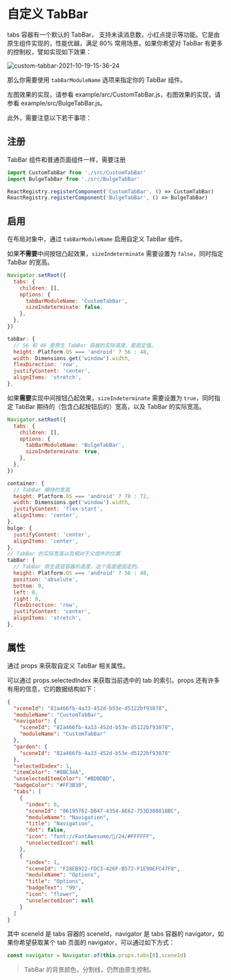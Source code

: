 # 自定义 TabBar

tabs 容器有一个默认的 TabBar， 支持未读消息数，小红点提示等功能。它是由原生组件实现的，性能优越，满足 80% 常用场景。如果你希望对 TabBar 有更多的控制权，譬如实现如下效果：

![custom-tabbar-2021-10-19-15-36-24](https://todoit.oss-cn-shanghai.aliyuncs.com/todoit/custom-tabbar-2021-10-19-15-36-24.jpg)

那么你需要使用 `tabBarModuleName` 选项来指定你的 TabBar 组件。

左图效果的实现，请参看 example/src/CustomTabBar.js，右图效果的实现，请参看 example/src/BulgeTabBar.js。

此外，需要注意以下若干事项：

## 注册

TabBar 组件和普通页面组件一样，需要注册

```js
import CustomTabBar from './src/CustomTabBar'
import BulgeTabBar from './src/BulgeTabBar'

ReactRegistry.registerComponent('CustomTabBar', () => CustomTabBar)
ReactRegistry.registerComponent('BulgeTabBar', () => BulgeTabBar)
```

## 启用

在布局对象中，通过 `tabBarModuleName` 启用自定义 TabBar 组件。

如果**不需要**中间按钮凸起效果，`sizeIndeterminate` 需要设置为 `false`，同时指定 TabBar 的宽高。

```js
Navigator.setRoot({
  tabs: {
    children: [],
    options: {
      tabBarModuleName: 'CustomTabBar',
      sizeIndeterminate: false,
    },
  },
})
```

```js
tabBar: {
  // 56 和 48 是原生 TabBar 容器的实际高度，是固定值。
  height: Platform.OS === 'android' ? 56 : 48,
  width: Dimensions.get('window').width,
  flexDirection: 'row',
  justifyContent: 'center',
  alignItems: 'stretch',
},
```

如果**需要**实现中间按钮凸起效果，`sizeIndeterminate` 需要设置为 `true`，同时指定 TabBar 期待的（包含凸起按钮后的）宽高，以及 TabBar 的实际宽高。

```js
Navigator.setRoot({
  tabs: {
    children: [],
    options: {
      tabBarModuleName: 'BulgeTabBar',
      sizeIndeterminate: true,
    },
  },
})
```

```js
container: {
  // TabBar 期待的宽高
  height: Platform.OS === 'android' ? 78 : 72,
  width: Dimensions.get('window').width,
  justifyContent: 'flex-start',
  alignItems: 'center',
},
bulge: {
  justifyContent: 'center',
  alignItems: 'center',
},
// TabBar 的实际宽高以及相对于父组件的位置
tabBar: {
  // TabBar 原生底层容器的高度，这个高度是固定的。
  height: Platform.OS === 'android' ? 56 : 48,
  position: 'absolute',
  bottom: 0,
  left: 0,
  right: 0,
  flexDirection: 'row',
  justifyContent: 'center',
  alignItems: 'stretch',
},
```

## 属性

通过 props 来获取自定义 TabBar 相关属性。

可以通过 props.selectedIndex 来获取当前选中的 tab 的索引。props 还有许多有用的信息，它的数据结构如下：

```json
{
  "sceneId": "82a466fb-4a33-452d-b53e-d5122bf93078",
  "moduleName": "CustomTabBar",
  "navigator": {
    "sceneId": "82a466fb-4a33-452d-b53e-d5122bf93078",
    "moduleName": "CustomTabBar"
  },
  "garden": {
    "sceneId": "82a466fb-4a33-452d-b53e-d5122bf93078"
  },
  "selectedIndex": 1,
  "itemColor": "#8BC34A",
  "unselectedItemColor": "#BDBDBD",
  "badgeColor": "#FF3B30",
  "tabs": [
    {
      "index": 0,
      "sceneId": "86195762-DB47-4354-AE62-753D308818BC",
      "moduleName": "Navigation",
      "title": "Navigation",
      "dot": false,
      "icon": "font://FontAwesome//24/#FFFFFF",
      "unselectedIcon": null
    },
    {
      "index": 1,
      "sceneId": "F28EB922-FDC3-426F-B572-F1E90EFC47F8",
      "moduleName": "Options",
      "title": "Options",
      "badgeText": "99",
      "icon": "flower",
      "unselectedIcon": null
    }
  ]
}
```

其中 sceneId 是 tabs 容器的 sceneId，navigator 是 tabs 容器的 navigator，如果你希望获取某个 tab 页面的 navigator，可以通过如下方式：

```js
const navigator = Navigator.of(this.props.tabs[0].sceneId)
```

> TabBar 的背景颜色，分割线，仍然由原生控制。
